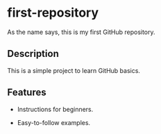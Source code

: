 # first-repository

As the name says, this is my first GitHub repository. 

## Description 
 
This is a simple project to learn GitHub basics. 
 
 
## Features 
 
- Instructions for beginners. 
 
- Easy-to-follow examples.  
